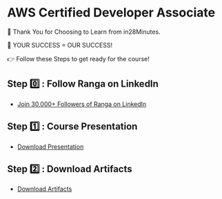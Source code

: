 # AWS Certified Developer Associate

🙏 Thank You for Choosing to Learn from in28Minutes.

🎯 YOUR SUCCESS = OUR SUCCESS!

👉 Follow these Steps to get ready for the course!

## Step 0️⃣ : Follow Ranga on LinkedIn

- [Join 30,000+ Followers of Ranga on LinkedIn](https://links.in28minutes.com/lin)


## Step 1️⃣ : Course Presentation

- [Download Presentation](https://github.com/in28minutes/course-material/raw/main/03-aws-certified-developer-associate/AWSCertifiedDeveloperAssociate-Presentation.pdf)

## Step 2️⃣ : Download Artifacts

- [Download Artifacts](https://github.com/in28minutes/course-material/raw/main/03-aws-certified-developer-associate/course-downloads.zip)
